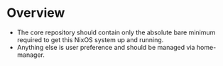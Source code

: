 # Overview

- The core repository should contain only the absolute bare minimum required to get this NixOS system up and running.
- Anything else is user preference and should be managed via home-manager.
